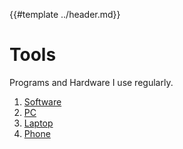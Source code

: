 {{#template ../header.md}}

# Tools

Programs and Hardware I use regularly.

1. [Software](./software/README.md)
2. [PC](./pc.md)
3. [Laptop](./laptop.md)
4. [Phone](./phone.md)
